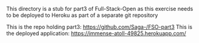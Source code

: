 This directory is a stub for part3 of Full-Stack-Open as this exercise needs to be deployed to Heroku as part of a separate git repository

This is the repo holding part3: https://github.com/Saga-/FSO-part3
This is the deployed application: https://immense-atoll-49825.herokuapp.com/
